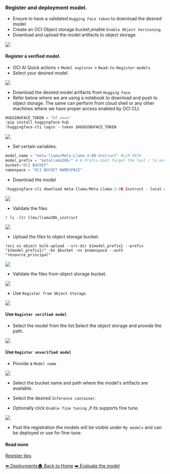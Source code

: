### Register and deployment model.

- Ensure to have a validated `Hugging Face token` to download the desired model
- Create an OCI Object storage bucket,enable `Enable Object Versioning`.
- Download and upload the model artifacts to object storage.

![](images/create_bucket.png)

#### Register a verified model.
- OCI AI Quick actions > `Model explorer` > `Read-to-Register-models`
- Select your desired model.

![](images/register_model.png)

- Download the desired model artifacts from `Hugging Face`
- Refer below where we are using a notebook to download and push to object storage. The same can perform from cloud shell or any other machines where we have proper access enabled by OCI CLI.

```python
HUGGINGFACE_TOKEN = "hf_xxxx"
!pip install huggingface-hub
!huggingface-cli login --token $HUGGINGFACE_TOKEN 
```

![](images/hf_login.png)

- Set certain variables.

```python
model_name = "meta-llama/Meta-Llama-3-8B-Instruct" #LLM PATH
model_prefix = "metallama38b/" # A Prefix.Dont forget the last / to ensure it comes as a seperate folder
bucket="OCI BUCKET"
namespace = "OCI BUCKET NAMESPACE"
```

- Download the model

```python
!huggingface-cli download meta-llama/Meta-Llama-3-8B-Instruct --local-dir ${model_prefix} --quiet
```
![](images/download_from_hf.png)

- Validate the files
```shell
! ls -ltr llms/llama38b_instruct
```

![](images/ls-llms.png)

- Upload the files to object storage bucket.
```shell
!oci os object bulk-upload --src-dir ${model_prefix} --prefix "${model_prefix}/" -bn $bucket -ns $namespace --auth "resource_principal"
```
![](images/upload_artifacts_to_os.png)
- Validate the files from object storage bucket.

![](images/object-files.png)

- Use `Register from Object Storage`

![](images/register_llm.png)

#### Use `Register verified model`

- Select the model from the list.Select the object storage and provide the path.

![](images/use_register_llm.png)

#### Use `Register unverified model`

- Provide a  `Model name`

![](images/unreg_model.png)

- Select the bucket name and path where the model's artifacts are available.

- Select the desired `Inference container`.

- Optionally click `Enable fine tuning` ,if its supports fine tune.

![](images/unregisteredmodel.png)

- Post the registration the models will be visible under `My models` and can be deployed or use for fine-tune.

#### Read more 
[Register tips](https://github.com/oracle-samples/oci-data-science-ai-samples/blob/main/ai-quick-actions/register-tips.md)

[⬅️ Deployments](deployments.md)[🏠 Back to Home](../README.md) [➡️ Evaluate the model](evaluations.md)










